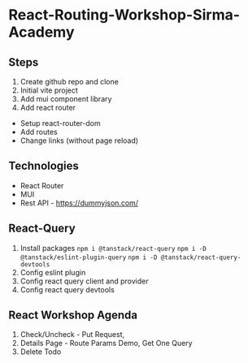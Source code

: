 # React-Routing-Workshop-Sirma-Academy


## Steps
1. Create github repo and clone
2. Initial vite project
3. Add mui component library
4. Add react router
* Setup react-router-dom
* Add routes
* Change links (without page reload)

## Technologies
* React Router
* MUI
* Rest API - https://dummyjson.com/

## React-Query
   1. Install packages
      `npm i @tanstack/react-query`
      `npm i -D @tanstack/eslint-plugin-query`
      `npm i -D @tanstack/react-query-devtools`
   2. Config eslint plugin
   3. Config react query client and provider
   4. Config react query devtools

## React Workshop Agenda
   1. Check/Uncheck - Put Request, 
   2. Details Page - Route Params Demo, Get One Query
   3. Delete Todo